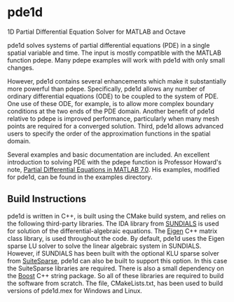 # pde1d
1D Partial Differential Equation Solver for MATLAB and Octave

pde1d solves systems of partial differential equations (PDE) in a single
spatial variable and time. 
The input is mostly compatible with the MATLAB function pdepe. 
Many pdepe examples will work with pde1d with only small changes. 

However, pde1d contains several enhancements which make it substantially
more powerful than pdepe. Specifically, pde1d allows any number of ordinary differential equations (ODE) to be coupled to the system of PDE. One use of these ODE, for example, is to allow more complex boundary conditions at the two ends of the PDE domain. Another benefit of pde1d relative to pdepe is improved performance, particularly when many mesh points are required for a converged solution. Third, pde1d allows advanced users to specify the order of the approximation functions in the spatial domain. 


Several examples and basic documentation are included.
An excellent introduction to solving PDE with the pdepe function is
Professor Howard's note,
[Partial Differential Equations in MATLAB 7.0](http://www.math.tamu.edu/~phoward/m442/pdemat.pdf). His examples, modified for pde1d, can be
found in the examples directory.

## Build Instructions

pde1d is written in C++, is built using the CMake build system, and relies 
on the following third-party libraries.
The IDA library from [SUNDIALS](http://computation.llnl.gov/projects/sundials)
is used for solution of the differential-algebraic equations.
The [Eigen](http://eigen.tuxfamily.org/index.php?title=Main_Page) 
C++ matrix class library, is used throughout the code. 
By default, pde1d uses the Eigen sparse LU solver to solve the linear
algebraic system in SUNDIALS. However, if SUNDIALS has been built with
the optional KLU sparse solver from [SuiteSparse](http://faculty.cse.tamu.edu/davis/suitesparse.html), pde1d can also be built to support this option. 
In this case the SuiteSparse libraries are required.
There is also a small dependency on
the [Boost](http://www.boost.org/) C++ string package.
So all of these libraries are required to build the software
from scratch. The file, CMakeLists.txt, has been used to build versions
of pde1d.mex for Windows and Linux.